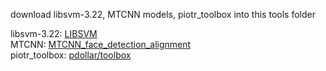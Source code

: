 download libsvm-3.22, MTCNN models, piotr_toolbox into this tools folder  

libsvm-3.22: [LIBSVM ](https://www.csie.ntu.edu.tw/~cjlin/libsvm/)  
MTCNN: [MTCNN_face_detection_alignment ](https://github.com/kpzhang93/MTCNN_face_detection_alignment)   
piotr_toolbox: [pdollar/toolbox](https://github.com/pdollar/toolbox)  

